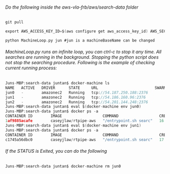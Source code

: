 ###### Do the following inside the aws-vla-frb/aws/search-data folder
```C
git pull

export AWS_ACCESS_KEY_ID=$(aws configure get aws_access_key_id) AWS_SECRET_ACCESS_KEY=$(aws configure get aws_secret_access_key)

python MachineLoop.py jun #jun is a machineBaseName can be changed
```

###### MachineLoop.py runs an infinite loop, you can ctrl-c to stop it any time. All searches are running in the background. Stopping the python script does not stop the searching procedure. Following is the example of checking current running process:

```C
Juns-MBP:search-data juntan$ docker-machine ls
NAME   ACTIVE   DRIVER      STATE     URL                         SWARM   DOCKER    ERRORS
jun0   -        amazonec2   Running   tcp://54.187.250.188:2376           v1.11.2   
jun1   -        amazonec2   Running   tcp://54.186.160.96:2376            v1.11.2   
jun2   -        amazonec2   Running   tcp://54.201.144.248:2376           v1.11.2   
Juns-MBP:search-data juntan$ eval $(docker-machine env jun0)
Juns-MBP:search-data juntan$ docker ps -a
CONTAINER ID        IMAGE                  COMMAND                  CREATED             STATUS              PORTS                    NAMES
1af9885acafe        caseyjlaw/rtpipe-aws   "/entrypoint.sh searc"   16 minutes ago      Up 16 minutes   0.0.0.0:8888->8888/tcp   compassionate_liskov
Juns-MBP:search-data juntan$ eval $(docker-machine env jun1)
Juns-MBP:search-data juntan$ docker ps -a
CONTAINER ID        IMAGE                  COMMAND                  CREATED             STATUS              PORTS                    NAMES
c1745a56dbc0        caseyjlaw/rtpipe-aws   "/entrypoint.sh searc"   17 minutes ago      Up 17 minutes       0.0.0.0:8888->8888/tcp   admiring_bardeen
```
###### If the STATUS is Exited, you can do the following

```C
Juns-MBP:search-data juntan$ docker-machine rm jun0
```
